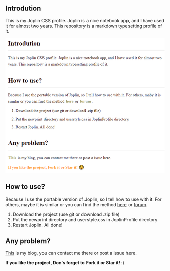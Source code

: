 ## Introdution
This is my Joplin CSS profile. Joplin is a nice notebook app, and I have used it for almost two years. This repository is a markdown typesetting profile of it.

![example picture](pic/example.png)

## How to use?
Because I use the portable version of Joplin, so I tell how to use with it. For others, maybe it is similar or you can find the method [here](https://joplinapp.org/) or [forum](https://discourse.joplinapp.org/).
1. Download the project (use git or download .zip file)
2. Put the  newprint directory and userstyle.css in JoplinProfile directory
3. Restart Joplin. All done!

## Any problem?
[This](https://lightzhan.github.io/) is my blog, you can contact me there or post a issue here.

**If you like the project, Don's forget to Fork it or Star it!** :)
